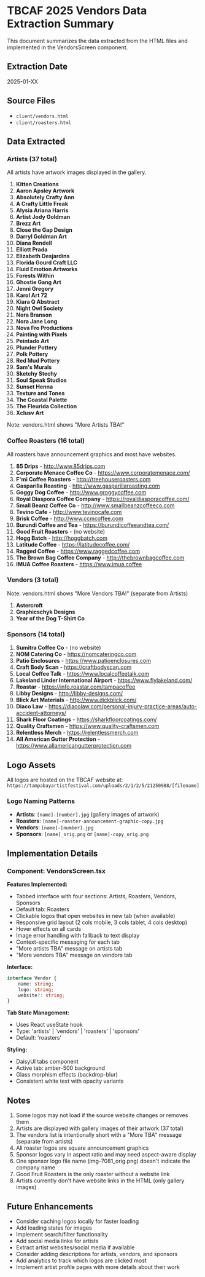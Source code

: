 # TBCAF 2025 Vendors Data Extraction Summary

This document summarizes the data extracted from the HTML files and implemented in the VendorsScreen component.

## Extraction Date
2025-01-XX

## Source Files
- `client/vendors.html`
- `client/roasters.html`

## Data Extracted

### Artists (37 total)
All artists have artwork images displayed in the gallery.

1. **Kitten Creations**
2. **Aaron Apsley Artwork**
3. **Absolutely Crafty Ann**
4. **A Crafty Little Freak**
5. **Alysia Ariana Harris**
6. **Artist Jody Goldman**
7. **Brezz Art**
8. **Close the Gap Design**
9. **Darryl Goldman Art**
10. **Diana Rendell**
11. **Elliott Prada**
12. **Elizabeth Desjardins**
13. **Florida Gourd Craft LLC**
14. **Fluid Emotion Artworks**
15. **Forests Within**
16. **Ghostie Gang Art**
17. **Jenni Gregory**
18. **Karol Art 72**
19. **Kiara Q Abstract**
20. **Night Owl Society**
21. **Nora Branson**
22. **Nora Jane Long**
23. **Nova Fro Productions**
24. **Painting with Pixels**
25. **Peintado Art**
26. **Plunder Pottery**
27. **Polk Pottery**
28. **Red Mud Pottery**
29. **Sam's Murals**
30. **Sketchy Stechy**
31. **Soul Speak Studios**
32. **Sunset Henna**
33. **Texture and Tones**
34. **The Coastal Palette**
35. **The Fleurida Collection**
36. **Xclusv Art**

Note: vendors.html shows "More Artists TBA!"

### Coffee Roasters (16 total)
All roasters have announcement graphics and most have websites.

1. **85 Drips** - http://www.85drips.com
2. **Corporate Menace Coffee Co** - https://www.corporatemenace.com/
3. **F'mi Coffee Roasters** - http://treehouseroasters.com
4. **Gasparilla Roasting** - http://www.gasparillaroasting.com
5. **Goggy Dog Coffee** - http://www.groggycoffee.com
6. **Royal Diaspora Coffee Company** - https://royaldiasporacoffee.com/
7. **Small Beanz Coffee Co** - http://www.smallbeanzcoffeeco.com
8. **Tevino Cafe** - http://www.tevinocafe.com
9. **Brisk Coffee** - http://www.ccmcoffee.com
10. **Burundi Coffee and Tea** - https://burundicoffeeandtea.com/
11. **Good Fruit Roasters** - (no website)
12. **Hogg Batch** - http://hoggbatch.com
13. **Latitude Coffee** - https://latitudecoffee.com/
14. **Ragged Coffee** - https://www.raggedcoffee.com
15. **The Brown Bag Coffee Company** - http://thebrownbagcoffee.com
16. **IMUA Coffee Roasters** - https://www.imua.coffee

### Vendors (3 total)
Note: vendors.html shows "More Vendors TBA!" (separate from Artists)

1. **Astercroft**
2. **Graphicschyk Designs**
3. **Year of the Dog T-Shirt Co**

### Sponsors (14 total)

1. **Sumitra Coffee Co** - (no website)
2. **NOM Catering Co** - https://nomcateringco.com
3. **Patio Enclosures** - https://www.patioenclosures.com
4. **Craft Body Scan** - https://craftbodyscan.com
5. **Local Coffee Talk** - https://www.localcoffeetalk.com
6. **Lakeland Linder International Airport** - https://www.flylakeland.com/
7. **Roastar** - https://info.roastar.com/tampacoffee
8. **Libby Designs** - http://libby-designs.com/
9. **Blick Art Materials** - http://www.dickblick.com/
10. **Diaco Law** - https://diacolaw.com/personal-injury-practice-areas/auto-accident-attorneys/
11. **Shark Floor Coatings** - https://sharkfloorcoatings.com/
12. **Quality Craftsmen** - https://www.quality-craftsmen.com
13. **Relentless Merch** - https://relentlessmerch.com
14. **All American Gutter Protection** - https://www.allamericangutterprotection.com

## Logo Assets

All logos are hosted on the TBCAF website at:
`https://tampabayartistfestival.com/uploads/2/1/2/5/21250988/[filename]`

### Logo Naming Patterns
- **Artists**: `[name]-[number].jpg` (gallery images of artwork)
- **Roasters**: `[name]-roaster-announcement-graphic-copy.jpg`
- **Vendors**: `[name]-[number].jpg`
- **Sponsors**: `[name]_orig.png` or `[name]-copy_orig.png`

## Implementation Details

### Component: VendorsScreen.tsx

**Features Implemented:**
- Tabbed interface with four sections: Artists, Roasters, Vendors, Sponsors
- Default tab: Roasters
- Clickable logos that open websites in new tab (when available)
- Responsive grid layout (2 cols mobile, 3 cols tablet, 4 cols desktop)
- Hover effects on all cards
- Image error handling with fallback to text display
- Context-specific messaging for each tab
- "More artists TBA" message on artists tab
- "More vendors TBA" message on vendors tab

**Interface:**
```typescript
interface Vendor {
	name: string;
	logo: string;
	website?: string;
}
```

**Tab State Management:**
- Uses React useState hook
- Type: 'artists' | 'vendors' | 'roasters' | 'sponsors'
- Default: 'roasters'

**Styling:**
- DaisyUI tabs component
- Active tab: amber-500 background
- Glass morphism effects (backdrop-blur)
- Consistent white text with opacity variants

## Notes

1. Some logos may not load if the source website changes or removes them
2. Artists are displayed with gallery images of their artwork (37 total)
3. The vendors list is intentionally short with a "More TBA" message (separate from artists)
4. All roaster logos are square announcement graphics
5. Sponsor logos vary in aspect ratio and may need aspect-aware display
6. One sponsor logo file name (img-7081_orig.png) doesn't indicate the company name
7. Good Fruit Roasters is the only roaster without a website link
8. Artists currently don't have website links in the HTML (only gallery images)

## Future Enhancements

- Consider caching logos locally for faster loading
- Add loading states for images
- Implement search/filter functionality
- Add social media links for artists
- Extract artist websites/social media if available
- Consider adding descriptions for artists, vendors, and sponsors
- Add analytics to track which logos are clicked most
- Implement artist profile pages with more details about their work